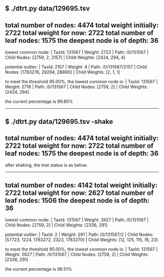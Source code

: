 $ ./dtrt.py data/129695.tsv
------------------------------------
total number of nodes: 4474
total weight initially: 2722
total weight for now: 2722
total number of leaf nodes: 1575
the deepest node is of depth: 36
------------------------------------

lowest common node:
| TaxId: 131567
| Weight: 2722
| Path: /0/131567
| Child Nodes: [2759, 2, 2157]
| Child Weights: [2424, 294, 4]

potential outlier:
| TaxId: 2157
| Weight: 4
| Path: /0/131567/2157
| Child Nodes: [1783276, 29294, 28890]
| Child Weights: [2, 1, 1]


to meet the threshold 95.00%, the lowest common node is:
| TaxId: 131567
| Weight: 2718
| Path: /0/131567
| Child Nodes: [2759, 2]
| Child Weights: [2424, 294]

the current percentage is 99.85%

-----------------------------------------------------------------------------------------------------------

$ ./dtrt.py data/129695.tsv -shake
------------------------------------
total number of nodes: 4474
total weight initially: 2722
total weight for now: 2722
total number of leaf nodes: 1575
the deepest node is of depth: 36
------------------------------------

after shaking, the tree status is as below:

------------------------------------
total number of nodes: 4142
total weight initially: 2722
total weight for now: 2627
total number of leaf nodes: 1506
the deepest node is of depth: 36
------------------------------------

lowest common node:
| TaxId: 131567
| Weight: 2627
| Path: /0/131567
| Child Nodes: [2759, 2]
| Child Weights: [2336, 291]

potential outlier:
| TaxId: 2
| Weight: 291
| Path: /0/131567/2
| Child Nodes: [57723, 1224, 1783272, 2323, 1783270]
| Child Weights: [12, 125, 115, 16, 23]


to meet the threshold 95.00%, the lowest common node is:
| TaxId: 131567
| Weight: 2627
| Path: /0/131567
| Child Nodes: [2759, 2]
| Child Weights: [2336, 291]

the current percentage is 96.51%